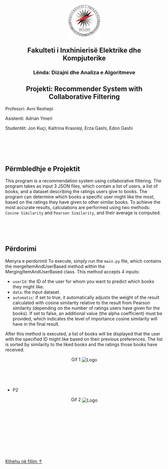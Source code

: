 <p align="center">
  <a>
    <img src="UP logo.png" alt="Logo" height="100">
  </a>

<h2 align="center">Fakulteti i Inxhinierisë Elektrike dhe Kompjuterike</h2>
<h3 align="center">Lënda: Dizajni dhe Analiza e Algoritmeve</h3>
<h2 align="center">Projekti: Recommender System with Collaborative Filtering</h2>
<p align="left">Profesori: Avni Rexhepi</p>
<p align="left">Asistenti: Adrian Ymeri</p>

<p align="left">Studentët: Jon Kuçi, Kaltrina Krasniqi, Erza Gashi, Edon Gashi</p><br><br>

</p><br>

## Përmbledhje e Projektit

This program is a recommendation system using collaborative filtering. The program takes as input 3 JSON files, which contain a list of users, a list of books, and a dataset describing the ratings users give to books. The program can determine which books a specific user might like the most, based on the ratings they have given to other similar books. To achieve the most accurate results, calculations are performed using two methods: `Cosine Similarity` and `Pearson Similarity`, and their average is computed.
<br><br>

 <br><br>
## Përdorimi
Menyra e perdorimit
To execute, simply run the `main.py` file, which contains the mergeItemAndUserBased method within the MergingItemAndUserBased class. This method accepts 4 inputs:

 - `userId`: the ID of the user for whom you want to predict which books they might like.
 - `data`: the input dataset.
 - `automatic`: if set to true, it automatically adjusts the weight of the result calculated with cosine similarity relative to the result from Pearson similarity (depending on the number of ratings users have given for the books). If set to false, an additional value (the alpha coefficient) must be provided, which indicates the level of importance cosine similarity will have in the final result.

After this method is executed, a list of books will be displayed that the user with the specified ID might like based on their previous preferences. The list is sorted by similarity to the liked books and the ratings those books have received.
<p align="center"> Gif 1
<a>
    <img src="" alt="Logo" height="430" align="center">
  </a>
  </p>
<br><br><br>

- P2
 
<p align="center">Gif 2
<a>
    <img src="" alt="Logo" height="350" align="center">
  </a>
</p>

<br><br><br>



<br><br><br>


<br><br>
   <a href="#top">Kthehu në fillim ↑</a>

